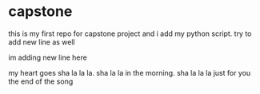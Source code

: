 # capstone

this is my first repo for capstone project and i add my python script. try to add new line as well

im adding new line here

my heart goes sha la la la. sha la la in the morning. sha la la la just for you
the end of the song